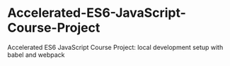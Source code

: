 # Accelerated-ES6-JavaScript-Course-Project
 Accelerated ES6 JavaScript Course Project: local development setup with babel and webpack
